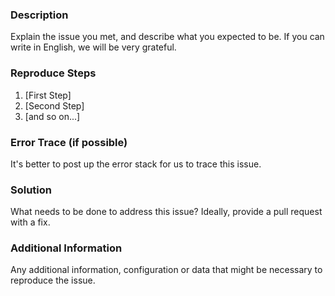 ### Description

Explain the issue you met, and describe what you expected to be. If you can write in English, we will be very grateful.

### Reproduce Steps

1. [First Step]
2. [Second Step]
3. [and so on...]

### Error Trace (if possible)

It's better to post up the error stack for us to trace this issue.

### Solution

What needs to be done to address this issue? Ideally, provide a pull request with a fix.

### Additional Information

Any additional information, configuration or data that might be necessary to reproduce the issue.
